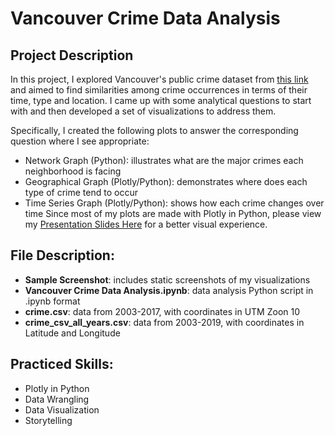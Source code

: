 # Vancouver Crime Data Analysis

## Project Description
In this project, I explored Vancouver's public crime dataset from [this link](https://data.vancouver.ca/datacatalogue/crime-data.htm) and aimed to find similarities among crime occurrences in terms of their time, type and location. I came up with some analytical questions to start with and then developed a set of visualizations to address them.

Specifically, I created the following plots to answer the corresponding question where I see appropriate:
  - Network Graph (Python): illustrates what are the major crimes each neighborhood is facing
  - Geographical Graph (Plotly/Python): demonstrates where does each type of crime tend to occur
  - Time Series Graph (Plotly/Python): shows how each crime changes over time
Since most of my plots are made with Plotly in Python, please view my [Presentation Slides Here](https://plot.ly/~tomqu/11/analysis-of-crimes-in-vancouver/) for a better visual experience.

## File Description:
  - **Sample Screenshot**: includes static screenshots of my visualizations
  - **Vancouver Crime Data Analysis.ipynb**: data analysis Python script in .ipynb format
  - **crime.csv**: data from 2003-2017, with coordinates in UTM Zoon 10
  - **crime_csv_all_years.csv**: data from 2003-2019, with coordinates in Latitude and Longitude

## Practiced Skills:
  - Plotly in Python
  - Data Wrangling
  - Data Visualization
  - Storytelling
  
